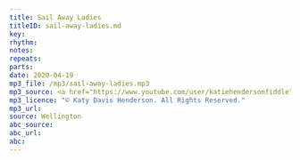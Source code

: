 ```yaml
---
title: Sail Away Ladies
titleID: sail-away-ladies.md
key:
rhythm:
notes:
repeats:
parts:
date: 2020-04-19
mp3_file: /mp3/sail-away-ladies.mp3
mp3_source: <a href="https://www.youtube.com/user/katiehendersonfiddle">Katy Davis Henderson</a>
mp3_licence: "© Katy Davis Henderson. All Rights Reserved."
mp3_url:
source: Wellington
abc_source:
abc_url:
abc:
---
```

